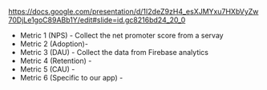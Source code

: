 https://docs.google.com/presentation/d/1I2deZ9zH4_esXJMYxu7HXbVyZw70DjLe1goC89ABb1Y/edit#slide=id.gc8216bd24_20_0

* Metric 1 (NPS) - Collect the net promoter score from a servay 
* Metric 2 (Adoption)-
* Metric 3 (DAU) - Collect the data from Firebase analytics 
* Metric 4 (Retention) -
* Metric 5 (CAU) -
* Metric 6 (Specific to our app) -
